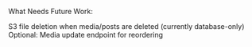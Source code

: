What Needs Future Work:

S3 file deletion when media/posts are deleted (currently database-only)
Optional: Media update endpoint for reordering